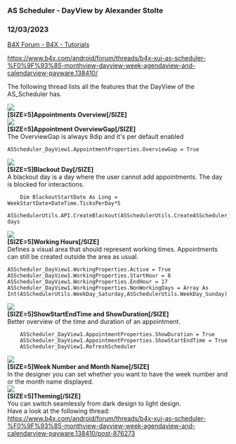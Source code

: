 ###  AS Scheduler - DayView by Alexander Stolte
### 12/03/2023
[B4X Forum - B4X - Tutorials](https://www.b4x.com/android/forum/threads/157770/)

<https://www.b4x.com/android/forum/threads/b4x-xui-as-scheduler-%F0%9F%93%85-monthview-dayview-week-agendaview-and-calendarview-payware.138410/>  
  
The following thread lists all the features that the DayView of the AS\_Scheduler has.  
  
![](https://www.b4x.com/android/forum/attachments/148269)  
**[SIZE=5]Appointments Overview[/SIZE]**  
![](https://www.b4x.com/android/forum/attachments/148270)  
**[SIZE=5]Appointment OverviewGap[/SIZE]**  
The OverviewGap is always 8dip and it's per default enabled  

```B4X
ASScheduler_DayView1.AppointmentProperties.OverviewGap = True
```

  
![](https://www.b4x.com/android/forum/attachments/148271)  
**[SIZE=5]Blackout Day[/SIZE]**  
A blackout day is a day where the user cannot add appointments. The day is blocked for interactions.  

```B4X
    Dim BlackoutStartDate As Long = WeekStartDate+DateTime.TicksPerDay*5  
    ASSchedulerUtils.API.CreateBlackout(ASSchedulerUtils.CreateASScheduler_Blackout(0,BlackoutStartDate,BlackoutStartDate+DateTime.TicksPerDay))'2 days
```

  
![](https://www.b4x.com/android/forum/attachments/148272)  
**[SIZE=5]Working Hours[/SIZE]**  
Defines a visual area that should represent working times. Appointments can still be created outside the area as usual.  

```B4X
ASScheduler_DayView1.WorkingProperties.Active = True  
ASScheduler_DayView1.WorkingProperties.StartHour = 8  
ASScheduler_DayView1.WorkingProperties.EndHour = 17  
ASScheduler_DayView1.WorkingProperties.NonWorkingDays = Array As Int(ASSchedulerUtils.WeekDay_Saturday,ASSchedulerUtils.WeekDay_Sunday)
```

  
![](https://www.b4x.com/android/forum/attachments/148273)  
**[SIZE=5]ShowStartEndTime and ShowDuration[/SIZE]**  
Better overview of the time and duration of an appointment.  

```B4X
    ASScheduler_DayView1.AppointmentProperties.ShowDuration = True  
    ASScheduler_DayView1.AppointmentProperties.ShowStartEndTime = True  
    ASScheduler_DayView1.RefreshScheduler
```

  
  
![](https://www.b4x.com/android/forum/attachments/148275)  
**[SIZE=5]Week Number and Month Name[/SIZE]**  
In the designer you can set whether you want to have the week number and or the month name displayed.  
![](https://www.b4x.com/android/forum/attachments/148278)  
**[SIZE=5]Theming[/SIZE]**  
You can switch seamlessly from dark design to light design.  
Have a look at the following thread:  
<https://www.b4x.com/android/forum/threads/b4x-xui-as-scheduler-%F0%9F%93%85-monthview-dayview-week-agendaview-and-calendarview-payware.138410/post-876273>